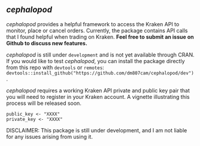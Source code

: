 ## *cephalopod*

*cephalopod* provides a helpful framework to access the Kraken API to monitor, 
place or cancel orders. Currently, the package contains API calls that I 
found helpful when trading on Kraken. **Feel free to submit an 
issue on Github to discuss new features.**

*cephalopod* is still under `development` and is not yet available through CRAN. If you would like to test *cephalopod*, you can install the package directly from 
this repo with `devtools` or `remotes`: 
`devtools::install_github("https://github.com/dm807cam/cephalopod/dev")`.

*cephalopod* requires a working Kraken API private and public key pair that you will need to register in your Kraken account. A vignette illustrating this process will be released soon. 

```
public_key <- "XXXX"
private_key <- "XXXX" 
```

DISCLAIMER: This package is still under development, and I am not liable for any issues arising from using it. 
